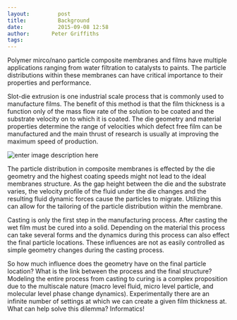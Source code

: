 ```yaml
---
layout:     	post
title:      	Background
date:       	2015-09-08 12:58
author:       Peter Griffiths
tags:         
---
```

Polymer mirco/nano particle composite membranes and films have multiple applications ranging from water filtration to catalysts to paints. The particle distributions within these membranes can have critical importance to their properties and performance.

Slot-die extrusion is one industrial scale process that is commonly used to manufacture films. The benefit of this method is that the film thickness is a function only of the mass flow rate of the solution to be coated and the substrate velocity on to which it is coated. The die geometry and material properties determine the range of velocities which defect free film can be manufactured and the main thrust of research is usually at improving the maximum speed of production.

![enter image description here](https://github.com/ehilton3/Microparticle-distribution/blob/gh-pages/img/Slot-die.png?raw=true)

The particle distribution in composite membranes is effected by the die geometry and the highest coating speeds might not lead to the ideal membranes structure. As the gap height between the die and the substrate varies, the velocity profile of the fluid under the die changes and the resulting fluid dynamic forces cause the particles to migrate. Utilizing this can allow for the tailoring of the particle distribution within the membrane.

Casting is only the first step in the manufacturing process. After casting the wet film must be cured into a solid. Depending on the material this process can take several forms and the dynamics during this process can also effect the final particle locations. These influences are not as easily controlled as simple geometry changes during the casting process.

So how much influence does the geometry have on the final particle location? What is the link between the process and the final structure? Modeling the entire process from casting to curing is a complex proposition due to the multiscale nature (macro level fluid, micro level particle, and molecular level phase change dynamics). Experimentally there are an infinite number of settings at which we can create a given film thickness at. What can help solve this dilemma? Informatics! 
